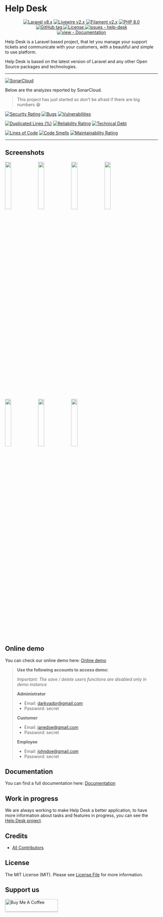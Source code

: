 # Help Desk

<p align="center">
    <a href="https://laravel.com"><img alt="Laravel v8.x" src="https://img.shields.io/badge/Laravel-v8.x-FF2D20?style=for-the-badge&logo=laravel"></a>
    <a href="https://laravel-livewire.com"><img alt="Livewire v2.x" src="https://img.shields.io/badge/Livewire-v2.x-FB70A9?style=for-the-badge"></a>
    <a href="https://filamentphp.com/"><img alt="Filament v2.x" src="https://img.shields.io/badge/Filament-v2.x-e9b228?style=for-the-badge"></a>
    <a href="https://php.net"><img alt="PHP 8.0" src="https://img.shields.io/badge/PHP-8.0-777BB4?style=for-the-badge&logo=php"></a>
    <br/>
    <a href="https://github.com/devaslanphp/help-desk/releases/">
        <img src="https://img.shields.io/github/tag/devaslanphp/help-desk?include_prereleases=&sort=semver&color=blue&style=for-the-badge" alt="GitHub tag">
    </a>
    <a href="#license">
        <img src="https://img.shields.io/badge/License-MIT-blue?style=for-the-badge" alt="License">
    </a>
    <a href="https://github.com/devaslanphp/help-desk/issues">
        <img src="https://img.shields.io/github/issues/devaslanphp/help-desk?style=for-the-badge" alt="issues - help-desk">
    </a>
    <br/>
    <a href="https://laravel-help-desk.herokuapp.com/docs" title="Go to project documentation">
        <img src="https://img.shields.io/badge/view-Documentation-blue?style=for-the-badge" alt="view - Documentation">
    </a>
</p>

Help Desk is a Laravel based project, that let you manage your support tickets and communicate with your customers, with
a beautiful and simple to use platform.

Help Desk is based on the latest version of Laravel and any other Open Source packages and technologies.

<hr/>

[![SonarCloud](https://sonarcloud.io/images/project_badges/sonarcloud-white.svg)](https://sonarcloud.io/summary/new_code?id=devaslanphp_help-desk)

Below are the analyzes reported by SonarCloud. 

> This project has just started so don't be afraid if there are big numbers :satisfied:

[![Security Rating](https://sonarcloud.io/api/project_badges/measure?project=devaslanphp_help-desk&metric=security_rating)](https://sonarcloud.io/summary/new_code?id=devaslanphp_help-desk)
[![Bugs](https://sonarcloud.io/api/project_badges/measure?project=devaslanphp_help-desk&metric=bugs)](https://sonarcloud.io/summary/new_code?id=devaslanphp_help-desk)
[![Vulnerabilities](https://sonarcloud.io/api/project_badges/measure?project=devaslanphp_help-desk&metric=vulnerabilities)](https://sonarcloud.io/summary/new_code?id=devaslanphp_help-desk)

[![Duplicated Lines (%)](https://sonarcloud.io/api/project_badges/measure?project=devaslanphp_help-desk&metric=duplicated_lines_density)](https://sonarcloud.io/summary/new_code?id=devaslanphp_help-desk)
[![Reliability Rating](https://sonarcloud.io/api/project_badges/measure?project=devaslanphp_help-desk&metric=reliability_rating)](https://sonarcloud.io/summary/new_code?id=devaslanphp_help-desk)
[![Technical Debt](https://sonarcloud.io/api/project_badges/measure?project=devaslanphp_help-desk&metric=sqale_index)](https://sonarcloud.io/summary/new_code?id=devaslanphp_help-desk)

[![Lines of Code](https://sonarcloud.io/api/project_badges/measure?project=devaslanphp_help-desk&metric=ncloc)](https://sonarcloud.io/summary/new_code?id=devaslanphp_help-desk)
[![Code Smells](https://sonarcloud.io/api/project_badges/measure?project=devaslanphp_help-desk&metric=code_smells)](https://sonarcloud.io/summary/new_code?id=devaslanphp_help-desk)
[![Maintainability Rating](https://sonarcloud.io/api/project_badges/measure?project=devaslanphp_help-desk&metric=sqale_rating)](https://sonarcloud.io/summary/new_code?id=devaslanphp_help-desk)

<hr/>

## Screenshots
<kbd>
    <img src="github-contents/Help-Desk-Home-page.png" width="20%"></img> 
    <img src="github-contents/Help-Desk-Analytics.png" width="20%"></img> 
    <img src="github-contents/Help-Desk-Tickets.png" width="20%"></img> 
    <img src="github-contents/Help-Desk-Tickets-Cannot-access-the-platform.png" width="20%"></img> 
    <img src="github-contents/Help-Desk-Kanban-Board.png" width="20%"></img> 
    <img src="github-contents/Help-Desk-Administration.png" width="20%"></img> 
    <img src="github-contents/Help-Desk-My-profile-Dark-Vador.png" width="20%"></img> 
</kbd>

## Online demo

You can check our online demo here: [Online demo](http://helpdesk.devaslan.com/)

> **Use the following accounts to access demo:**
> 
> *Important: The save / delete users functions are disabled only in demo instance*
>
> **Administrator**
> - Email: darkvador@gmail.com
> - Password: secret
>
> **Customer**
> - Email: janedoe@gmail.com
> - Password: secret
>
> **Employee**
> - Email: johndoe@gmail.com
> - Password: secret

## Documentation

You can find a full documentation here: [Documentation](https://laravel-help-desk.herokuapp.com/docs)

## Work in progress

We are always working to make Help Desk a better application, to have more information about tasks and features in progress, you can see the [Help Desk project](https://github.com/orgs/devaslanphp/projects/1).

## Credits

- [All Contributors](https://github.com/devaslanphp/help-desk/graphs/contributors)

## License

The MIT License (MIT). Please see [License File](LICENSE.md) for more information.

## Support us

<a href="https://www.buymeacoffee.com/heloufir" target="_blank"><img src="https://www.buymeacoffee.com/assets/img/custom_images/orange_img.png" alt="Buy Me A Coffee" style="height: 41px !important;width: 174px !important;box-shadow: 0px 3px 2px 0px rgba(190, 190, 190, 0.5) !important;-webkit-box-shadow: 0px 3px 2px 0px rgba(190, 190, 190, 0.5) !important;" ></a>

